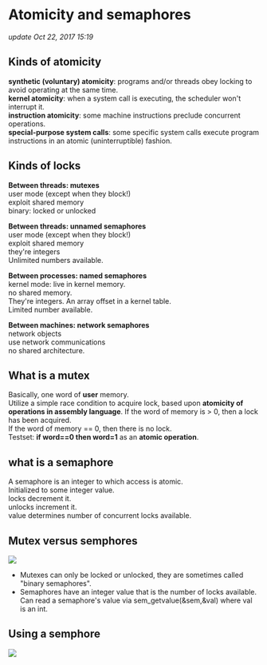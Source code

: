 # Atomicity and semaphores

_update Oct 22, 2017 15:19_

## Kinds of atomicity

**synthetic (voluntary) atomicity**: programs and/or threads obey locking to avoid operating at the same time.\
**kernel atomicity**: when a system call is executing, the scheduler won't interrupt it.\
**instruction atomicity**: some machine instructions preclude concurrent operations.\
**special-purpose system calls**: some specific system calls execute program instructions in an atomic (uninterruptible) fashion.

## Kinds of locks

**Between threads: mutexes**\
user mode (except when they block!)\
exploit shared memory\
binary: locked or unlocked

**Between threads: unnamed semaphores**\
user mode (except when they block!)\
exploit shared memory\
they're integers\
Unlimited numbers available.

**Between processes: named semaphores**\
kernel mode: live in kernel memory.\
no shared memory.\
They're integers. An array offset in a kernel table.\
Limited number available.

**Between machines: network semaphores**\
network objects\
use network communications\
no shared architecture.

## What is a mutex

Basically, one word of **user** memory.\
Utilize a simple race condition to acquire lock, based upon **atomicity of operations in assembly language**. If the word of memory is > 0, then a lock has been acquired.\
If the word of memory == 0, then there is no lock.\
Testset: **if word==0 then word=1** as an **atomic operation**.

## what is a semaphore

A semaphore is an integer to which access is atomic.\
Initialized to some integer value.\
locks decrement it.\
unlocks increment it.\
value determines number of concurrent locks available.

## Mutex versus semphores

![](<../../.gitbook/assets/screen-shot-2017-10-22-at-4.15.51-pm (1).png>)

* Mutexes can only be locked or unlocked, they are sometimes called "binary semaphores".
* Semaphores have an integer value that is the number of locks available. Can read a semaphore's value via sem_getvalue(\&sem,\&val) where val is an int. 

## Using a semphore

![](<../../.gitbook/assets/Screen Shot 2017-10-22 at 4.38.38 PM.png>)
